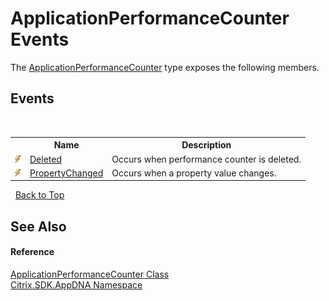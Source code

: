 # ApplicationPerformanceCounter Events
 

The <a href="T_Citrix_SDK_AppDNA_ApplicationPerformanceCounter">ApplicationPerformanceCounter</a> type exposes the following members.


## Events
&nbsp;<table><tr><th></th><th>Name</th><th>Description</th></tr><tr><td>![Public event](media/pubevent.gif "Public event")</td><td><a href="E_Citrix_SDK_AppDNA_ApplicationPerformanceCounter_Deleted">Deleted</a></td><td>
Occurs when performance counter is deleted.</td></tr><tr><td>![Public event](media/pubevent.gif "Public event")</td><td><a href="E_Citrix_SDK_AppDNA_ApplicationPerformanceCounter_PropertyChanged">PropertyChanged</a></td><td>
Occurs when a property value changes.</td></tr></table>&nbsp;
<a href="#applicationperformancecounter-events">Back to Top</a>

## See Also


#### Reference
<a href="T_Citrix_SDK_AppDNA_ApplicationPerformanceCounter">ApplicationPerformanceCounter Class</a><br /><a href="N_Citrix_SDK_AppDNA">Citrix.SDK.AppDNA Namespace</a><br />